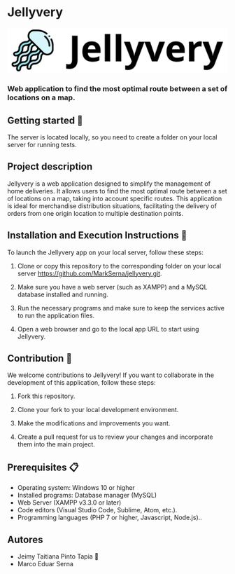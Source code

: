 # Jellyvery
![jellyvery](img/logos/Jellyvery-whitelogo.jpg)

### Web application to find the most optimal route between a set of locations on a map.

## Getting started 🚀
The server is located locally, so you need to create a folder on your local server for running tests.

## Project description
Jellyvery is a web application designed to simplify the management of home deliveries. It allows users to find the most optimal route between a set of locations on a map, taking into account specific routes. This application is ideal for merchandise distribution situations, facilitating the delivery of orders from one origin location to multiple destination points.

## Installation and Execution Instructions 🔧
To launch the Jellyvery app on your local server, follow these steps:

1. Clone or copy this repository to the corresponding folder on your local server https://github.com/MarkSerna/jellyvery.git.

2. Make sure you have a web server (such as XAMPP) and a MySQL database installed and running.

3. Run the necessary programs and make sure to keep the services active to run the application files.

4. Open a web browser and go to the local app URL to start using Jellyvery.

## Contribution 🤝
We welcome contributions to Jellyvery! If you want to collaborate in the development of this application, follow these steps:

1. Fork this repository.

2. Clone your fork to your local development environment.

3. Make the modifications and improvements you want.

4. Create a pull request for us to review your changes and incorporate them into the main project.


## Prerequisites 📋
- Operating system: Windows 10 or higher
- Installed programs: Database manager (MySQL)
- Web Server (XAMPP v3.3.0 or later)
- Code editors (Visual Studio Code, Sublime, Atom, etc.).
- Programming languages ​​(PHP 7 or higher, Javascript, Node.js)..


## Autores
- Jeimy Taitiana Pinto Tapia 💜
- Marco Eduar Serna 
